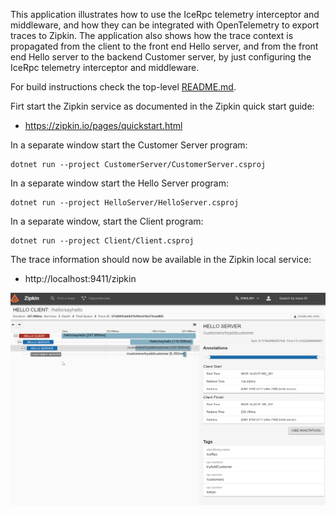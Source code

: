 This application illustrates how to use the IceRpc telemetry interceptor and middleware, and how they can be integrated
with OpenTelemetry to export traces to Zipkin. The application also shows how the trace context is propagated from the
client to the front end Hello server, and from the front end Hello server to the backend Customer server, by just
configuring the IceRpc telemetry interceptor and middleware.

For build instructions check the top-level [README.md](../../README.md).

Firt start the Zipkin service as documented in the Zipkin quick start guide:

- https://zipkin.io/pages/quickstart.html

In a separate window start the Customer Server program:
```
dotnet run --project CustomerServer/CustomerServer.csproj
```

In a separate window start the Hello Server program:
```
dotnet run --project HelloServer/HelloServer.csproj
```

In a separate window, start the Client program:
```
dotnet run --project Client/Client.csproj
```

The trace information should now be available in the Zipkin local service:

 - http://localhost:9411/zipkin

![Zipkin](./zipkin.png)
